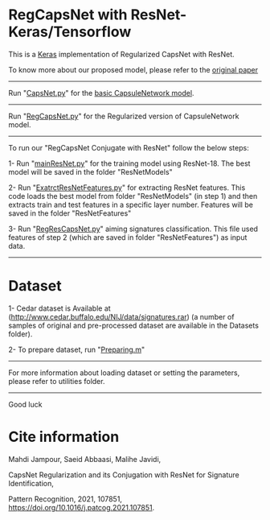 # RegCapsNet with ResNet-Keras/Tensorflow

This is a [Keras](https://keras.io/) implementation of Regularized CapsNet with ResNet.

To know more about our proposed model, please refer to the [original paper](https://www.sciencedirect.com/science/article/abs/pii/S0031320321000388)

**************************************************************************************************************************************************
Run "[CapsNet.py](https://github.com/Javidi31/RegCapsNet/blob/main/CapsNet.py)" for the [basic CapsuleNetwork model](https://papers.nips.cc/paper/6975-dynamic-routing-between-capsules.pdf).



**************************************************************************************************************************************************
Run "[RegCapsNet.py](https://github.com/Javidi31/RegCapsNet/blob/main/RegCapsNet.py)" for the Regularized version of CapsuleNetwork model.



**************************************************************************************************************************************************
To run our "RegCapsNet Conjugate with ResNet" follow the below steps:

1- Run "[mainResNet.py](https://github.com/Javidi31/RegCapsNet/blob/main/mainResNet.py)" for the training model using ResNet-18.
The best model will be saved in the folder "ResNetModels"

2- Run "[ExatrctResNetFeatures.py](https://github.com/Javidi31/RegCapsNet/blob/main/ExtractResNetFeatures.py)" for extracting ResNet features.
This code loads the best model from folder "ResNetModels" (in step 1) 
and then extracts train and test features in a specific layer number. 
Features will be saved in the folder "ResNetFeatures"

3- Run "[RegResCapsNet.py](https://github.com/Javidi31/RegCapsNet/blob/main/RegResCapsNet.py)" aiming signatures classification. This 
file used features of step 2 (which are saved in folder "ResNetFeatures") 
as input data.

**************************************************************************************************************************************************
# Dataset

1- Cedar dataset is Available at (http://www.cedar.buffalo.edu/NIJ/data/signatures.rar) (a number of samples of original and pre-processed dataset are available in the Datasets folder).

2- To prepare dataset, run "[Preparing.m](https://github.com/Javidi31/RegCapsNet/blob/main/Preparing.m)" 
**************************************************************************************************************************************************
For more information about loading dataset or setting the parameters, please refer to utilities folder.
**************************************************************************************************************************************************


Good luck




# Cite information
Mahdi Jampour, Saeid Abbaasi, Malihe Javidi, 

CapsNet Regularization and its Conjugation with ResNet for Signature Identification, 

Pattern Recognition, 2021, 107851, https://doi.org/10.1016/j.patcog.2021.107851.
